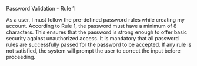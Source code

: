 Password Validation - Rule 1

As a user, I must follow the pre-defined password rules while creating my account. According to Rule 1, the password must have a minimum of 8 characters. This ensures that the password is strong enough to offer basic security against unauthorized access. It is mandatory that all password rules are successfully passed for the password to be accepted. If any rule is not satisfied, the system will prompt the user to correct the input before proceeding.
